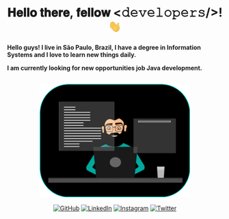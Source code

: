 <div>
	<h1 align="center"> 𝐇𝐞𝐥𝐥𝐨 𝐭𝐡𝐞𝐫𝐞, 𝐟𝐞𝐥𝐥𝐨𝐰 <𝚍𝚎𝚟𝚎𝚕𝚘𝚙𝚎𝚛𝚜/>! <img src="https://github.com/ABSphreak/ABSphreak/blob/master/gifs/Hi.gif?raw=true" width="30px"></h1>
</div>

**Hello guys! I live in São Paulo, Brazil, I have a degree in Information Systems and I love to learn new things daily.**

**I am currently looking for new opportunities job Java development.**

##

<p align="center">
  <img width="70%" src="imd-readme.gif" />

<p align="center">
	<a href="https://github.com/eliseunetto"><img src="https://img.icons8.com/bubbles/50/000000/github.png" alt="GitHub"/></a>
	<a href="https://www.linkedin.com/in/eliseunetto/"><img src="https://img.icons8.com/bubbles/50/000000/linkedin.png" alt="LinkedIn"/></a>
	<a href="https://www.instagram.com/eliseunetto/"><img src="https://img.icons8.com/bubbles/50/000000/instagram.png" alt="Instagram"/></a>
	<a href="https://twitter.com/eliseunetto"><img src="https://img.icons8.com/bubbles/50/000000/twitter.png" alt="Twitter"/></a>
</p>
